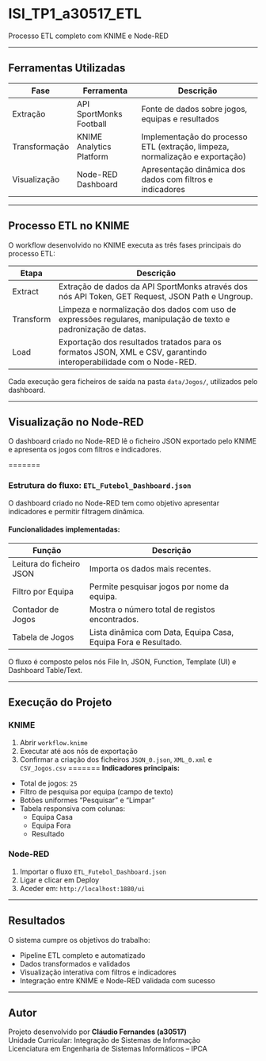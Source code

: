 # ISI_TP1_a30517_ETL  
Processo ETL completo com KNIME e Node-RED

---

## Ferramentas Utilizadas

| Fase | Ferramenta | Descrição |
|------|-------------|-----------|
| Extração | API SportMonks Football | Fonte de dados sobre jogos, equipas e resultados |
| Transformação | KNIME Analytics Platform | Implementação do processo ETL (extração, limpeza, normalização e exportação) |
| Visualização | Node-RED Dashboard | Apresentação dinâmica dos dados com filtros e indicadores |

---

## Processo ETL no KNIME

O workflow desenvolvido no KNIME executa as três fases principais do processo ETL:

| Etapa | Descrição |
|-------|------------|
| Extract | Extração de dados da API SportMonks através dos nós API Token, GET Request, JSON Path e Ungroup. |
| Transform | Limpeza e normalização dos dados com uso de expressões regulares, manipulação de texto e padronização de datas. |
| Load | Exportação dos resultados tratados para os formatos JSON, XML e CSV, garantindo interoperabilidade com o Node-RED. |

Cada execução gera ficheiros de saída na pasta `data/Jogos/`, utilizados pelo dashboard.

---

## Visualização no Node-RED

O dashboard criado no Node-RED lê o ficheiro JSON exportado pelo KNIME e apresenta os jogos com filtros e indicadores.

=======
### Estrutura do fluxo: `ETL_Futebol_Dashboard.json`

O dashboard criado no Node-RED tem como objetivo apresentar indicadores e permitir filtragem dinâmica.

#### Funcionalidades implementadas:

| Função | Descrição |
|--------|------------|
| Leitura do ficheiro JSON | Importa os dados mais recentes. |
| Filtro por Equipa | Permite pesquisar jogos por nome da equipa. |
| Contador de Jogos | Mostra o número total de registos encontrados. |
| Tabela de Jogos | Lista dinâmica com Data, Equipa Casa, Equipa Fora e Resultado. |

O fluxo é composto pelos nós File In, JSON, Function, Template (UI) e Dashboard Table/Text.

---

## Execução do Projeto

### KNIME
1. Abrir `workflow.knime`  
2. Executar até aos nós de exportação  
3. Confirmar a criação dos ficheiros `JSON_0.json`, `XML_0.xml` e `CSV_Jogos.csv`
=======
**Indicadores principais:**
- Total de jogos: `25`
- Filtro de pesquisa por equipa (campo de texto)
- Botões uniformes “Pesquisar” e “Limpar”
- Tabela responsiva com colunas:
  - Equipa Casa  
  - Equipa Fora  
  - Resultado  

### Node-RED
1. Importar o fluxo `ETL_Futebol_Dashboard.json`  
2. Ligar e clicar em Deploy  
3. Aceder em: `http://localhost:1880/ui`

---

## Resultados

O sistema cumpre os objetivos do trabalho:
- Pipeline ETL completo e automatizado  
- Dados transformados e validados  
- Visualização interativa com filtros e indicadores  
- Integração entre KNIME e Node-RED validada com sucesso  

---

## Autor

Projeto desenvolvido por **Cláudio Fernandes (a30517)**  
Unidade Curricular: Integração de Sistemas de Informação  
Licenciatura em Engenharia de Sistemas Informáticos – IPCA
